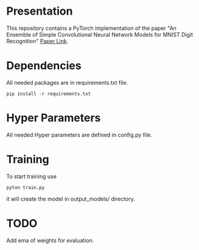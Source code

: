 # Presentation

This repository contains a PyTorch implementation of the paper "An Ensemble of Simple Convolutional Neural Network Models for MNIST Digit Recognition" [Paper Link](https://arxiv.org/abs/2008.10400).

# Dependencies

All needed packages are in requirements.txt file.

```
pip install -r requirements.txt
```

# Hyper Parameters

All needed Hyper parameters are defined in config.py file.

# Training 

To start training use 

```
pyton train.py
```
it will create the model in output_models/ directory.


# TODO 

Add ema of weights for evaluation.
